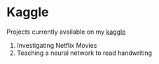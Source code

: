 # Kaggle
Projects currently available on my [kaggle](https://www.kaggle.com/osmanshamso)
1. Investigating Netflix Movies
2. Teaching a neural network to read handwriting
